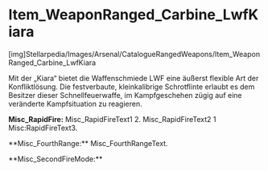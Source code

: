 # Item_WeaponRanged_Carbine_LwfKiara

[img]Stellarpedia/Images/Arsenal/CatalogueRangedWeapons/Item_WeaponRanged_Carbine_LwfKiara

Mit der „Kiara“ bietet die Waffenschmiede LWF eine äußerst flexible Art der Konfliktlösung. Die festverbaute, kleinkalibrige Schrotflinte erlaubt es dem Besitzer dieser Schnellfeuerwaffe, im Kampfgeschehen zügig auf eine veränderte Kampfsituation zu reagieren.

**<lc>Misc_RapidFire</lc>:** <lc>Misc_RapidFireText1</lc> 2. <lc>Misc_RapidFireText2</lc> 1 <lc>Misc:RapidFireText3</lc>.

\*\*<lc>Misc_FourthRange</lc>:\*\* <lc>Misc_FourthRangeText</lc>.

\*\*<lc>Misc_SecondFireMode</lc>:\*\*
